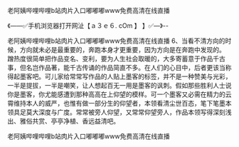 老阿姨哔哩哔哩b站肉片入口嘟嘟嘟www免费高清在线直播

《——✅手机浏览器打开网沚【ａ３ｅ６. cOm 】 】✅—》--

老阿姨哔哩哔哩b站肉片入口嘟嘟嘟www免费高清在线直播		6、当看不清方向的时候，方向就未必是最重要的，奔跑本身才更重要，因为方向是在奔跑中发现的。
蹭热度很简单把作品变名、变利，要为人生社会取暖的，大多寄蓄意于作品千古事，但名岂作品著，能千古传诵的作品简直不多。在人们的心目中，后者更该当称得起墨客吧。可儿家给常常写作品的人贴上墨客的标签，并不是一种赞美与光彩，一半是提拔，一半是嘲笑，让人想起百无一用是墨客的讽刺。假如那些胜利人士说你是墨客，你尤能感遭到那种高高在上仰望的模样。可一个墨客又必需在精力的云霄维持本人的威严，也惟有做一部分生的仰望者，本领看清尘世百态，笔下笔墨本领具足莫大深度与广度。常常被旁人仰望，又常常仰望旁人，作品本领写得深刻浅出、雅俗共赏、亭亭净植、香远益清吧。





老阿姨哔哩哔哩b站肉片入口嘟嘟嘟www免费高清在线直播
